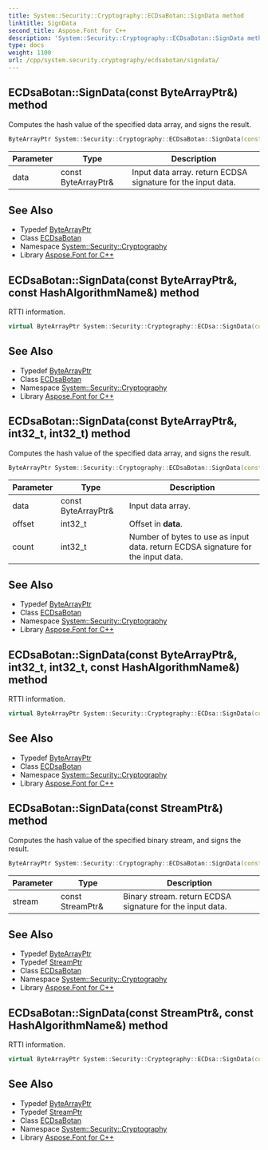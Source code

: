 ```yaml
---
title: System::Security::Cryptography::ECDsaBotan::SignData method
linktitle: SignData
second_title: Aspose.Font for C++
description: 'System::Security::Cryptography::ECDsaBotan::SignData method. Computes the hash value of the specified data array, and signs the result in C++.'
type: docs
weight: 1100
url: /cpp/system.security.cryptography/ecdsabotan/signdata/
---
```

## ECDsaBotan::SignData(const ByteArrayPtr\&) method


Computes the hash value of the specified data array, and signs the result.

```cpp
ByteArrayPtr System::Security::Cryptography::ECDsaBotan::SignData(const ByteArrayPtr &data)
```


| Parameter | Type | Description |
| --- | --- | --- |
| data | const ByteArrayPtr\& | Input data array. return ECDSA signature for the input data. |

## See Also

* Typedef [ByteArrayPtr](../../../system/bytearrayptr/)
* Class [ECDsaBotan](../)
* Namespace [System::Security::Cryptography](../../)
* Library [Aspose.Font for C++](../../../)
## ECDsaBotan::SignData(const ByteArrayPtr\&, const HashAlgorithmName\&) method


RTTI information.

```cpp
virtual ByteArrayPtr System::Security::Cryptography::ECDsa::SignData(const ByteArrayPtr &data, const HashAlgorithmName &hash_algorithm)
```

## See Also

* Typedef [ByteArrayPtr](../../../system/bytearrayptr/)
* Class [ECDsaBotan](../)
* Namespace [System::Security::Cryptography](../../)
* Library [Aspose.Font for C++](../../../)
## ECDsaBotan::SignData(const ByteArrayPtr\&, int32_t, int32_t) method


Computes the hash value of the specified data array, and signs the result.

```cpp
ByteArrayPtr System::Security::Cryptography::ECDsaBotan::SignData(const ByteArrayPtr &data, int32_t offset, int32_t count)
```


| Parameter | Type | Description |
| --- | --- | --- |
| data | const ByteArrayPtr\& | Input data array. |
| offset | int32_t | Offset in **data**. |
| count | int32_t | Number of bytes to use as input data. return ECDSA signature for the input data. |

## See Also

* Typedef [ByteArrayPtr](../../../system/bytearrayptr/)
* Class [ECDsaBotan](../)
* Namespace [System::Security::Cryptography](../../)
* Library [Aspose.Font for C++](../../../)
## ECDsaBotan::SignData(const ByteArrayPtr\&, int32_t, int32_t, const HashAlgorithmName\&) method


RTTI information.

```cpp
virtual ByteArrayPtr System::Security::Cryptography::ECDsa::SignData(const ByteArrayPtr &data, int32_t offset, int32_t count, const HashAlgorithmName &hash_algorithm)
```

## See Also

* Typedef [ByteArrayPtr](../../../system/bytearrayptr/)
* Class [ECDsaBotan](../)
* Namespace [System::Security::Cryptography](../../)
* Library [Aspose.Font for C++](../../../)
## ECDsaBotan::SignData(const StreamPtr\&) method


Computes the hash value of the specified binary stream, and signs the result.

```cpp
ByteArrayPtr System::Security::Cryptography::ECDsaBotan::SignData(const StreamPtr &stream)
```


| Parameter | Type | Description |
| --- | --- | --- |
| stream | const StreamPtr\& | Binary stream. return ECDSA signature for the input data. |

## See Also

* Typedef [ByteArrayPtr](../../../system/bytearrayptr/)
* Typedef [StreamPtr](../../../system/streamptr/)
* Class [ECDsaBotan](../)
* Namespace [System::Security::Cryptography](../../)
* Library [Aspose.Font for C++](../../../)
## ECDsaBotan::SignData(const StreamPtr\&, const HashAlgorithmName\&) method


RTTI information.

```cpp
virtual ByteArrayPtr System::Security::Cryptography::ECDsa::SignData(const StreamPtr &stream, const HashAlgorithmName &hash_algorithm)
```

## See Also

* Typedef [ByteArrayPtr](../../../system/bytearrayptr/)
* Typedef [StreamPtr](../../../system/streamptr/)
* Class [ECDsaBotan](../)
* Namespace [System::Security::Cryptography](../../)
* Library [Aspose.Font for C++](../../../)
